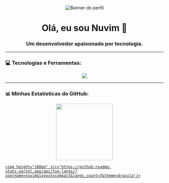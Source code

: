 <p align="center">
  <img src="URL_DA_SUA_IMAGEM_DE_BANNER" alt="Banner do perfil">
</p>

<h1 align="center">Olá, eu sou Nuvim 👋</h1>
<h3 align="center">Um desenvolvedor apaixonado por tecnologia.</h3>

---

### 💻 Tecnologias e Ferramentas:

<p align="center"> 
  <a href="https://skillicons.dev">
    <img src="https://skillicons.dev/icons?i=java,cs,cpp,c,html,css,js,git" />
  </a>
</p>

---

### 📊 Minhas Estatísticas do GitHub:

<p align="center">
  <a href="https://github.com/nuvim">
    <img height="180em" src="https://github-readme-stats.vercel.app/api?username=nuvim&show_icons=true&theme=dracula&include_all_commits=true&count_private=true"/>
    
    <img height="180em" src="https://github-readme-stats.vercel.app/api/top-langs/?username=nuvim&layout=compact&langs_count=7&theme=dracula"/>
  </a>
</p>
